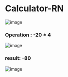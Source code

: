 # Calculator-RN

![image](https://github.com/AngelZap99/Calculator-RN/assets/129532771/a8af6b57-d8b8-46e3-b0df-09bd54d05bc1)

### Operation : -20 * 4
![image](https://github.com/AngelZap99/Calculator-RN/assets/129532771/8c6c2807-c5d9-4fdf-bd6a-23e8f421c0cd)
### result: -80
![image](https://github.com/AngelZap99/Calculator-RN/assets/129532771/19c9757a-aa2b-43bc-a17a-8812965e7540)

